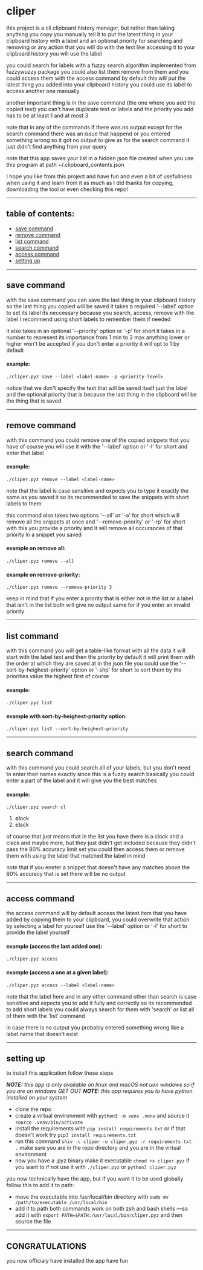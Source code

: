 # cliper
this project is a cli clipboard history manager, but rather than taking anything you copy you manually tell it to 
put the latest thing in your clipboard history with a label and an optional priority for searching and removing or 
any action that you will do with the text like accessing it to your clipboard history you will use the label

you could search for labels with a fuzzy search algorithm implemented from fuzzywuzzy package you could also
list them remove from them and you could access them with the access command by default this will put the latest
thing you added into your clipboard history you could use its label to access another one manually

another important thing is in the save command (the one where you add the copied text) you can't have duplicate text or labels
and the priority you add has to be at least 1 and at most 3

note that in any of the commands if there was no output except for the search command there was an issue that happend or you 
entered something wrong so it got no output to give as for the search command it just didn't find anything from your query

note that this app saves your list in a hidden json file created when you use this program at path ~/.clipboard_contents.json 

I hope you like from this project and have fun and even a bit of usefullness when using it and learn from it as
much as I did thanks for copying, downloading the tool or even checking this repo!

---

## table of contents:
- [save command](#save-command)
- [remove command](#remove-command)
- [list command](#list-command)
- [search command](#search-command)
- [access command](#access-command)
- [setting up](#setting_up)

---

## save command
with the save command you can save the last thing in your clipboard history so the last thing you copied will be saved
it takes a required '--label' option to set its label its neccessary because you search, access, remove with the label 
I recommend using short labels to remember them if needed 

it also takes in an optional '--priority' option or '-p' for short it takes in a number to represent its importance 
from 1 min to 3 max anything lower or higher won't be accepted if you don't enter a priority it will opt to 1 by default

#### example:

`./cliper.pyz save --label <label-name> -p <priority-level>`

notice that we don't specify the text that will be saved itself just the label and the optional priority that is because the 
last thing in the clipboard will be the thing that is saved 

---

## remove command
with this command you could remove one of the copied snippets that you have of course you will use it with the 
'--label' option or '-l' for short and enter that label 

#### example: 

`./cliper.pyz remove --label <label-name>`

note that the label is case sensitive and expects you to type it exactly the same as you saved it so its recommended
to save the snippets with short labels to them

this command also takes two options '--all' or '-a' for short which will remove all the snippets at once 
and '--remove-priority' or '-rp' for short with this you provide a priority and it will remove all occurances of that 
priority in a snippet you saved 

#### example on remove all:

`./cliper.pyz remove --all`

#### example on remove-priority:

`./cliper.pyz remove --remove-priority 3`

keep in mind that if you enter a priority that is either not in the list or a label that isn't in the list both will give no output
same for if you enter an invalid priority

---

## list command
with this command you will get a table-like format with all the data it will start with the label text 
and then the priority by default it will print them with the order at which they are saved at in the json file
you could use the '--sort-by-heighest-priority' option or '-shp' for short to sort them by the priorities value
the highest first of course

#### example:
`./cliper.pyz list`

#### example with sort-by-heighest-priority option:
`./cliper.pyz list --sort-by-heighest-priority`

---

## search command
with this command you could search all of your labels, but you don't need to enter their names exactly
since this is a fuzzy search basically you could enter a part of the label and it will give you the best matches

#### example:
`./cliper.pyz search cl`
1) **cl**ock
2) **cl**ack 

of course that just means that in the list you have there is a clock and a clack and maybe more, but they just didn't get
included because they didn't pass the 80% accuracy limit set you could then access them or remove them with using the label
that matched the label in mind

note that if you eneter a snippet that doesn't have any matches above the 80% accuracy that is set there will be no output

---

## access command
the access command will by default access the latest item that you have added by copying them to your clipboard,
you could overwrite that action by selecting a label for yourself use the '--label' option or '-l' for short to 
provide the label yourself

#### example (access the last added one):
`./cliper.pyz access`

#### example (access a one at a given label):
`./cliper.pyz access --label <label-name>`

note that the label here and in any other command other than search is case sensitive and expects you to add
it fully and correctly so its recommended to add short labels you could always search for them with 'search' or
list all of them with the 'list' command

in case there is no output you probably entered something wrong like a label name that doesn't exist

---

## setting up
to install this application follow these steps 

***NOTE:*** *this app is only available on linux and macOS not uon windows so if you are on windows GET OUT*
***NOTE:*** *this app requires you to have python installed on your system*

- clone the repo
- create a virtual environment with `python3 -m venv .venv` and source it `source .venv/bin/activate`
- install the requirements with `pip install requirements.txt` or if that doesn't work try `pip3 install requirements.txt`
- run this command `shiv -c cliper -o cliper.pyz -r requirements.txt .` make sure you are in the repo directory and you are in the virtual environment
- now you have a .pyz binary make it executable `chmod +x cliper.pyz` if you want to if not use it with `./cliper.pyz` or `python3 cliper.pyz`

you now technically have the app, but if you want it to be used globally follow this to add it to path:
- move the executable into /usr/local/bin directory with `sudo mv /path/to/executable /usr/local/bin` 
- add it to path both commands work on both zsh and bash shells —so add it with `export PATH=$PATH:/usr/local/bin/cliper.pyz` and then source the file

---

## CONGRATULATIONS 
you now officialy have installed the app have fun